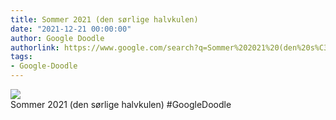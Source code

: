 ```yaml
---
title: Sommer 2021 (den sørlige halvkulen)
date: "2021-12-21 00:00:00"
author: Google Doodle
authorlink: https://www.google.com/search?q=Sommer%202021%20(den%20s%C3%B8rlige%20halvkulen)
tags:
- Google-Doodle
---
```

<img src="https://www.google.com/logos/doodles/2021/summer-2021-southern-hemisphere-6753651837109165-law.gif" referrerpolicy="no-referrer"><br>Sommer 2021 (den sørlige halvkulen) #GoogleDoodle
